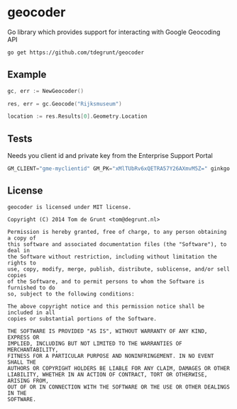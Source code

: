 # geocoder

Go library which provides support for interacting with Google Geocoding API

```sh
go get https://github.com/tdegrunt/geocoder
```

## Example

```go
gc, err := NewGeocoder()

res, err = gc.Geocode("Rijksmuseum")

location := res.Results[0].Geometry.Location
```

## Tests

Needs you client id and private key from the Enterprise Support Portal

```go
GM_CLIENT="gme-myclientid" GM_PK="xMlTUbRv6xQETRA57Y26AXmvM5Z=" ginkgo
```

## License

    geocoder is licensed under MIT license.

    Copyright (C) 2014 Tom de Grunt <tom@degrunt.nl>

    Permission is hereby granted, free of charge, to any person obtaining a copy of
    this software and associated documentation files (the "Software"), to deal in
    the Software without restriction, including without limitation the rights to
    use, copy, modify, merge, publish, distribute, sublicense, and/or sell copies
    of the Software, and to permit persons to whom the Software is furnished to do
    so, subject to the following conditions:

    The above copyright notice and this permission notice shall be included in all
    copies or substantial portions of the Software.

    THE SOFTWARE IS PROVIDED "AS IS", WITHOUT WARRANTY OF ANY KIND, EXPRESS OR
    IMPLIED, INCLUDING BUT NOT LIMITED TO THE WARRANTIES OF MERCHANTABILITY,
    FITNESS FOR A PARTICULAR PURPOSE AND NONINFRINGEMENT. IN NO EVENT SHALL THE
    AUTHORS OR COPYRIGHT HOLDERS BE LIABLE FOR ANY CLAIM, DAMAGES OR OTHER
    LIABILITY, WHETHER IN AN ACTION OF CONTRACT, TORT OR OTHERWISE, ARISING FROM,
    OUT OF OR IN CONNECTION WITH THE SOFTWARE OR THE USE OR OTHER DEALINGS IN THE
    SOFTWARE.
